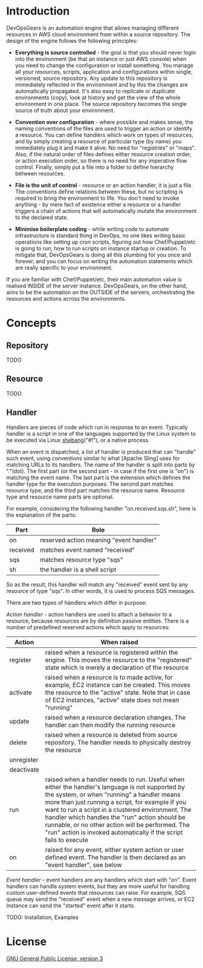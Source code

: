 Introduction
============

DevOpsGears is an automation engine that allows managing different resources in AWS cloud environment from within a source repository. The design of the engine follows the following principles:

- **Everything is source controlled** - the goal is that you should never login into the environment (be that an instance or just AWS console) when you need to change the configuration or install something. You manage all your resources, scripts, application and configurations within single, versioned, source repository. Any update to this repository is immediately reflected in the environment and by this the changes are automatically propagated. It's also easy to replicate or duplicate environments (copy), look at history and get the view of the whole environment in one place. The source repository becomes the single source of truth about your environment.

- **Convention over configuration** - where possible and makes sense, the naming conventions of the files are used to trigger an action or identify a resource. You can define handlers which work on types of resources, and by simply creating a resource of particular type (by name) you immediately plug it and make it alive. No need for "registries" or "maps".
 Also, if the natural order of files defines either resource creation order, or action execution order, so there is no need for any imperative flow control. Finally, simply put a file into a folder to define hierarchy between resources.

- **File is the unit of control** - resource or an action handler, it is just a file. The conventions define relations between these, but no scripting is required to bring the environment to life. You don't need to invoke anything - by mere fact of existence either a resource or a handler triggers a chain of actions that will automatically mutate the environment to the declared state.

- **Minimise boilerplate coding** - while writing code to automate infrastructure is standard thing in DevOps, no one likes writing basic operations like setting up cron scripts, figuring out how Chef/Puppet/etc is going to run, how to run scripts on instance startup or creation. To mitigate that, DevOpsGears is doing all this plumbing for you once and forever, and you can focus on writing the automation statements which are really specific to your environment.

If you are familiar with Chef/Puppet/etc, their main automation value is realised INSIDE of the server instance. DevOpsGears, on the other hand, aims to be the automation on the OUTSIDE of the servers, orchestrating the resources and actions across the environments.

Concepts
========

Repository
---------
TODO

Resource
--------
TODO

Handler
-------

Handlers are pieces of code which run in response to an event. Typically handler is a script in one of the languages supported by the Linux system to be executed via Linux [shebang](http://en.wikipedia.org/wiki/Shebang_%28Unix%29)("#!"), or a native process.

When an event is dispatched, a list of handler is produced that can "handle" such event, using conventions similar to what [Apache Sling] uses for matching URLs to its handlers. The name of the handler is split into parts by "."(dot). The first part (or the second part - in case if the first one is "on") is matching the event name. The last part is the extension which defines the handler type for the execution purposes. The second part matches resource type, and the third part matches the resource name. Resource type and resource name parts are optional.

For example, considering the following handler "on.received.sqs.sh", here is the explanation of the parts:

| Part | Role |
|-------|-------|
| on | reserved action meaning "event handler"|
| received | matches event named "received"|
| sqs | matches resource type "sqs"|
| sh | the handler is a shell script|

So as the result, this handler will match any "received" event sent by any resource of type "sqs". In other words, it is used to process SQS messages.

There are two types of handlers which differ in purpose:

*Action handler* - action handlers are used to attach a behavior to a resource, because resources are by definition passive entities. There is a number of predefined reserved actions which apply to resources:

| Action | When raised |
|-------|-------|
|register|raised when a resource is registered within the engine. This moves the resource to the "registered" state which is merely a declaration of the resource|
|activate|raised when a resource is to made active, for example, EC2 instance can be created. This moves the resource to the "active" state. Note that in case of EC2 instances, "active" state does not mean "running"|
|update|raised when a resource declaration changes. The handler can then modify the running resource|
|delete|raised when a resource is deleted from source repository. The handler needs to physically destroy the resource|
|unregister||
|deactivate||
|run|raised when a handler needs to run. Useful when either the handler's language is not supported by the system, or when "running" a handler means more than just running a script, for example if you want to run a script in a clustered environment. The handler which handles the "run" action should be runnable, or no other action will be performed. The "run" action is invoked automatically if the script fails to execute|
|on|raised for any event, either system action or user defined event. The handler is then declared as an "event handler", see below|

*Event handler* - event handlers are any handlers which start with "on". Event handlers can handle system events, but they are more useful for handling custom user-defined events that resources can raise. For example, SQS queue may send the "received" event when a new message arrives, or EC2 Instance can send the "started" event after it starts.

TODO: Installation, Examples

License
=======

[GNU General Public License, version 3](http://opensource.org/licenses/gpl-3.0.html)